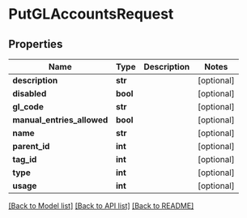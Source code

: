 # PutGLAccountsRequest

## Properties
Name | Type | Description | Notes
------------ | ------------- | ------------- | -------------
**description** | **str** |  | [optional] 
**disabled** | **bool** |  | [optional] 
**gl_code** | **str** |  | [optional] 
**manual_entries_allowed** | **bool** |  | [optional] 
**name** | **str** |  | [optional] 
**parent_id** | **int** |  | [optional] 
**tag_id** | **int** |  | [optional] 
**type** | **int** |  | [optional] 
**usage** | **int** |  | [optional] 

[[Back to Model list]](../README.md#documentation-for-models) [[Back to API list]](../README.md#documentation-for-api-endpoints) [[Back to README]](../README.md)


